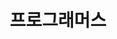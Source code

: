 ---
layout: list
title: 프로그래머스
slug: 프로그래머스
menu: true
submenu: true
order: 9
description: >
  프로그래머스 코딩테스트 문제풀이
---